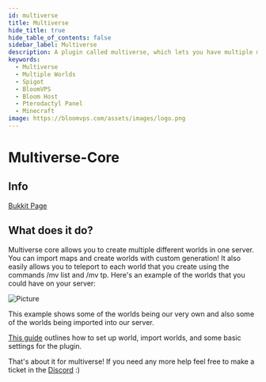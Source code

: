 ```yaml
---
id: multiverse
title: Multiverse
hide_title: true
hide_table_of_contents: false
sidebar_label: Multiverse
description: A plugin called multiverse, which lets you have multiple minecraft worlds on one server.
keywords:
  - Multiverse
  - Multiple Worlds
  - Spigot
  - BloomVPS
  - Bloom Host
  - Pterodactyl Panel
  - Minecraft
image: https://bloomvps.com/assets/images/logo.png
---
```

# Multiverse-Core

## Info
[Bukkit Page](https://dev.bukkit.org/projects/multiverse-core/files)

## What does it do?

Multiverse core allows you to create multiple different worlds in one server. You can import maps and create worlds with custom generation! It also easily allows you to teleport to each world that you create using the commands /mv list and /mv tp. Here's an example of the worlds that you could have on your server: 

![Picture](../static/img/multiverse/multiverse1.png)

 This example shows some of the worlds being our very own and also some of the worlds being imported into our server.

[This guide](https://github.com/Multiverse/Multiverse-Core/wiki/Basics) outlines how to set up world, import worlds, and some basic settings for the plugin.

That's about it for multiverse! If you need any more help feel free to make a ticket in the [Discord](discord.gg/bloom) :)

